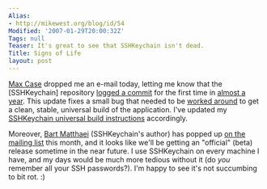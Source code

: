 ```yaml
---
Alias:
- http://mikewest.org/blog/id/54
Modified: '2007-01-29T20:00:32Z'
Tags: null
Teaser: It's great to see that SSHKeychain isn't dead.
Title: Signs of Life
layout: post
---
```

[Max Case][] dropped me an e-mail today, letting me know that the [SSHKeychain] repository [logged a commit][r96] for the first time in [almost a year][r95].  This update fixes a small bug that needed to be [worked around][workaround] to get a clean, stable, universal build of the application.  I've updated my [SSHKeychain universal build instructions][build] accordingly.

Moreover, [Bart Matthaei][] (SSHKeychain's author) has popped up [on the mailing list][mail] this month, and it looks like we'll be getting an "official" (beta) release sometime in the near future.  I use SSHKeychain on every machine I have, and my days would be much more tedious without it (do _you_ remember all your SSH passwords?).  I'm happy to see it's not succumbing to bit rot.  :)

[max case]: http://www.maxcase.info/
[r96]: http://trac.sshkeychain.org/cgi-bin/trac.cgi/changeset/96
[r95]: http://trac.sshkeychain.org/cgi-bin/trac.cgi/changeset/95
[workaround]: http://leuksman.com/log/2006/12/24/sshkeychain/
[build]: http://mikewest.org/archive/building-sshkeychain-as-an-intel-binary/ "Building SSHKeychain as an Intel Binary"
[bart matthaei]: http://www.ambrero.nl/about/
[mail]: http://www.sshkeychain.org/pipermail/developers/2007-January/